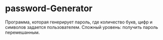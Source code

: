 # password-Generator
Программа, которая генерирует пароль, где количество букв, цифр и символов задается пользователем. Сложный уровень: получить пароль перемешанным.
